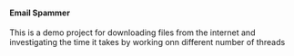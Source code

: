 #### Email Spammer

This is a demo project for downloading files from the internet and investigating the time it takes by working onn different number of threads